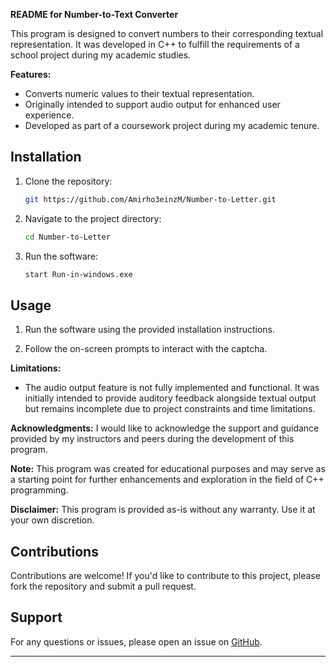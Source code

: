 **README for Number-to-Text Converter**

This program is designed to convert numbers to their corresponding textual representation. It was developed in C++ to fulfill the requirements of a school project during my academic studies.

**Features:**
- Converts numeric values to their textual representation.
- Originally intended to support audio output for enhanced user experience.
- Developed as part of a coursework project during my academic tenure.

## Installation

1. Clone the repository:

   ```bash
   git https://github.com/Amirho3einzM/Number-to-Letter.git
   ```

2. Navigate to the project directory:

   ```bash
   cd Number-to-Letter
   ```

3. Run the software:

   ```bash
   start Run-in-windows.exe
   ```

## Usage

1. Run the software using the provided installation instructions.

2. Follow the on-screen prompts to interact with the captcha.

**Limitations:**
- The audio output feature is not fully implemented and functional. It was initially intended to provide auditory feedback alongside textual output but remains incomplete due to project constraints and time limitations.

**Acknowledgments:**
I would like to acknowledge the support and guidance provided by my instructors and peers during the development of this program.

**Note:**
This program was created for educational purposes and may serve as a starting point for further enhancements and exploration in the field of C++ programming.

**Disclaimer:**
This program is provided as-is without any warranty. Use it at your own discretion.

## Contributions

Contributions are welcome! If you'd like to contribute to this project, please fork the repository and submit a pull request.

## Support

For any questions or issues, please open an issue on [GitHub](https://github.com/Amirho3einzM/Captcha/issues).

---




